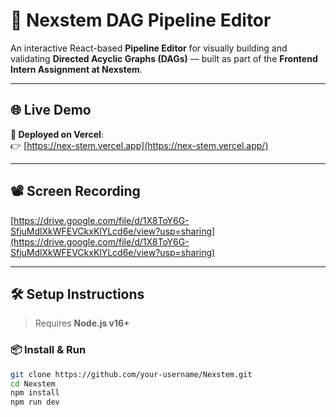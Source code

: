 # 🧠 Nexstem DAG Pipeline Editor

An interactive React-based **Pipeline Editor** for visually building and validating **Directed Acyclic Graphs (DAGs)** — built as part of the **Frontend Intern Assignment at Nexstem**.

---

## 🌐 Live Demo

**🔗 Deployed on Vercel**:  
👉 [https://nex-stem.vercel.app](https://nex-stem.vercel.app/)

---

## 📽️ Screen Recording

[https://drive.google.com/file/d/1X8ToY6G-SfjuMdlXkWFEVCkxKlYLcd6e/view?usp=sharing](https://drive.google.com/file/d/1X8ToY6G-SfjuMdlXkWFEVCkxKlYLcd6e/view?usp=sharing) 


---

## 🛠️ Setup Instructions

> Requires **Node.js v16+**

### 📦 Install & Run

```bash
git clone https://github.com/your-username/Nexstem.git
cd Nexstem
npm install
npm run dev
